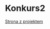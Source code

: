# Konkurs2


[Strona z projektem](https://eco-helper.herokuapp.com/)

<!-- ## **jak uzyskać produkt z przeglądarki**
<!-- - javascript -->
<!-- ```javascript
var xhr = new XMLHttpRequest();
xhr.open("POST", "/getProduct.json", true);
xhr.setRequestHeader('Content-Type', 'application/json');
xhr.send(JSON.stringify({productCode:"5449000000996"}));
``` -->
<!-- #### Aby uruchomić aplikacje należy otworzyć folder z plikami w terminalu/konsoli i wpisać komende "node index.js" --> 
